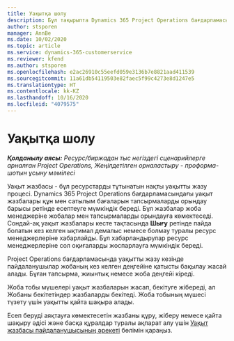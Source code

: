 ```yaml
---
title: Уақытқа шолу
description: Бұл тақырыпта Dynamics 365 Project Operations бағдарламасындағы уақыт функциясы туралы ақпарат берілген.
author: stsporen
manager: AnnBe
ms.date: 10/02/2020
ms.topic: article
ms.service: dynamics-365-customerservice
ms.reviewer: kfend
ms.author: stsporen
ms.openlocfilehash: e2ac26910c55eefd059e3136b7e8821aad411539
ms.sourcegitcommit: 11a61db54119503e82faec5f99c4273e8d1247e5
ms.translationtype: HT
ms.contentlocale: kk-KZ
ms.lasthandoff: 10/16/2020
ms.locfileid: "4079575"
---
```

# <a name="time-overview"></a>Уақытқа шолу

_**Қолданылу аясы:** Ресурс/биржадан тыс негіздегі сценарийлерге арналған Project Operations, Жеңілдетілген орналастыру - проформа-шотын ұсыну мәмілесі_

Уақыт жазбасы - бұл ресурстарды тұтынатын нақты уақытты жазу процесі. Dynamics 365 Project Operations бағдарламасындағы уақыт жазбалары құн мен сатылым бағаларын тапсырмаларды орындау барысы ретінде есептеуге мүмкіндік береді. Бұл жазбалар жоба менеджеріне жобалар мен тапсырмаларды орындауға көмектеседі. Сондай-ақ уақыт жазбалары кесте тақтасында **Шығу** ретінде пайда болатын кез келген ықтимал демалыс немесе болмау туралы ресурс менеджерлеріне хабарлайды. Бұл хабарландырулар ресурс менеджерлеріне сол оқиғаларды жоспарлауға мүмкіндік береді.

Project Operations бағдарламасында уақытты жазу кезінде пайдаланушылар жобаның кез келген деңгейіне қатысты бақылау жасай алады. Бұған тапсырма, жиынтық немесе жоба деңгейі кіреді.

Жоба тобы мүшелері уақыт жазбаларын жасап, бекітуге жібереді, ал Жобаны бекітетіндер жазбаларды бекітеді. Жоба тобының мүшесі түзету үшін уақытты қайта шақыра алады.

Есеп беруді аяқтауға көмектесетін жазбаны құру, жіберу немесе қайта шақыру әдісі және басқа құралдар туралы ақпарат алу үшін [Уақыт жазбасы пайдаланушысының әрекеті](ui-behavior-time.md) бөлімін қараңыз.

